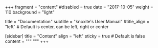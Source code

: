 +++
fragment = "content"
#disabled = true
date = "2017-10-05"
weight = 110
background = "light"

title = "Documentation"
subtitle = "knoxite's User Manual"
#title_align = "left" # Default is center, can be left, right or center

[sidebar]
        title = "Content"
        align = "left"
        sticky = true # Default is false
        content = """
"""
+++

